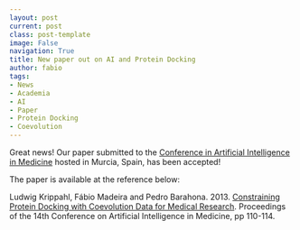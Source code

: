 ```yaml
---
layout: post
current: post
class: post-template
image: False
navigation: True
title: New paper out on AI and Protein Docking
author: fabio
tags:
- News
- Academia
- AI
- Paper
- Protein Docking
- Coevolution
---
```


Great news! Our paper submitted to the [Conference in Artificial Intelligence in Medicine](http://www.aimedicine.info/aime13/) hosted in Murcia, Spain, has been accepted!

The paper is available at the reference below:

Ludwig Krippahl, Fábio Madeira and Pedro Barahona. 2013. [Constraining Protein Docking with Coevolution Data for Medical Research](http://link.springer.com/book/10.1007%2F978-3-642-38326-7). Proceedings of the 14th Conference on Artificial Intelligence in Medicine, pp 110-114.

